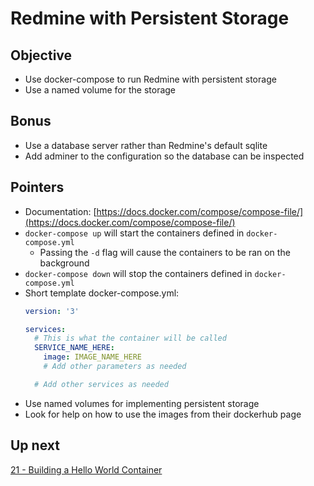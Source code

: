 # Redmine with Persistent Storage

## Objective

* Use docker-compose to run Redmine with persistent storage
* Use a named volume for the storage

## Bonus

* Use a database server rather than Redmine's default sqlite
* Add adminer to the configuration so the database can be inspected

## Pointers

* Documentation: [https://docs.docker.com/compose/compose-file/](https://docs.docker.com/compose/compose-file/)
* `docker-compose up` will start the containers defined in `docker-compose.yml`
    * Passing the `-d` flag will cause the containers to be ran on the background
* `docker-compose down` will stop the containers defined in `docker-compose.yml`
* Short template docker-compose.yml:
    ```yml
    version: '3'

    services:
      # This is what the container will be called
      SERVICE_NAME_HERE:
        image: IMAGE_NAME_HERE
        # Add other parameters as needed
    
      # Add other services as needed
    ```
* Use named volumes for implementing persistent storage
* Look for help on how to use the images from their dockerhub page

## Up next

[21 - Building a Hello World Container](../21-BuildingHelloWorldContainer/README.md)
